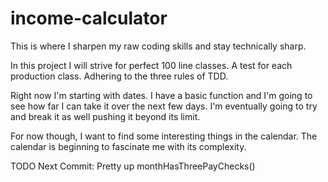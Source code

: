 # income-calculator
This is where I sharpen my raw coding skills and stay technically sharp.

In this project I will strive for perfect 100 line classes.
A test for each production class.
Adhering to the three rules of TDD.

Right now I'm starting with dates.
I have a basic function and I'm going to see how far I can take it over the next few days.
I'm eventually going to try and break it as well pushing it beyond its limit.

For now though, I want to find some interesting things in the calendar.
The calendar is beginning to fascinate me with its complexity.

TODO Next Commit:
Pretty up monthHasThreePayChecks() 